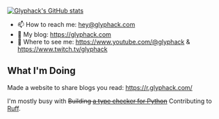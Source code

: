 [![Glyphack's GitHub stats](https://github-readme-stats.vercel.app/api?username=glyphack&show_icons=true&theme=radical)](#)

- 📫 How to reach me: hey@glyphack.com
- 📖 My blog: https://glyphack.com
- 🎥 Where to see me: https://www.youtube.com/@glyphack & https://www.twitch.tv/glyphack

## What I'm Doing

Made a website to share blogs you read: https://r.glyphack.com/

I'm mostly busy with ~~Building [a type checker for Python](https://github.com/Glyphack/enderpy)~~ Contributing to [Ruff](https://github.com/astral-sh/ruff).
